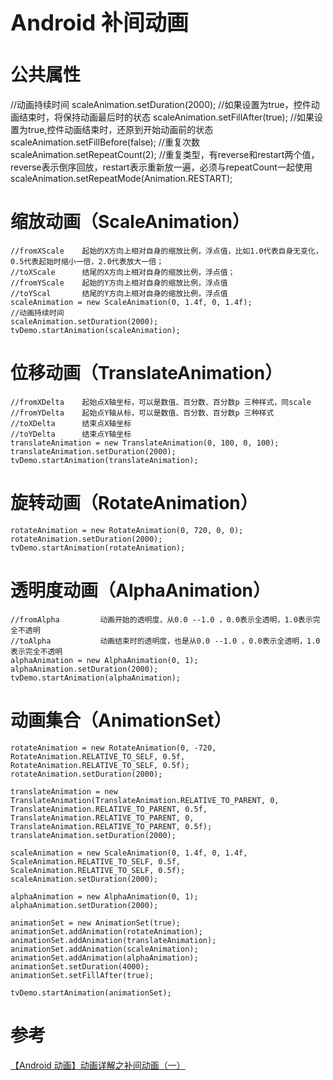 <h1 style="font-size: 2.5em;"> Android 补间动画</h1>
 

# 公共属性

//动画持续时间
scaleAnimation.setDuration(2000);
//如果设置为true，控件动画结束时，将保持动画最后时的状态
scaleAnimation.setFillAfter(true);
//如果设置为true,控件动画结束时，还原到开始动画前的状态
scaleAnimation.setFillBefore(false);
//重复次数
scaleAnimation.setRepeatCount(2);
//重复类型，有reverse和restart两个值，reverse表示倒序回放，restart表示重新放一遍，必须与repeatCount一起使用
scaleAnimation.setRepeatMode(Animation.RESTART);

# 缩放动画（ScaleAnimation）
```````
//fromXScale    起始的X方向上相对自身的缩放比例，浮点值，比如1.0代表自身无变化，0.5代表起始时缩小一倍，2.0代表放大一倍；
//toXScale      结尾的X方向上相对自身的缩放比例，浮点值；
//fromYScale    起始的Y方向上相对自身的缩放比例，浮点值
//toYScal       结尾的Y方向上相对自身的缩放比例，浮点值
scaleAnimation = new ScaleAnimation(0, 1.4f, 0, 1.4f);
//动画持续时间
scaleAnimation.setDuration(2000);
tvDemo.startAnimation(scaleAnimation);
```````

# 位移动画（TranslateAnimation）
```````
//fromXDelta    起始点X轴坐标，可以是数值、百分数、百分数p 三种样式，同scale
//fromYDelta    起始点Y轴从标，可以是数值、百分数、百分数p 三种样式
//toXDelta      结束点X轴坐标
//toYDelta      结束点Y轴坐标   
translateAnimation = new TranslateAnimation(0, 100, 0, 100);
translateAnimation.setDuration(2000);
tvDemo.startAnimation(translateAnimation);
```````

# 旋转动画（RotateAnimation）
```````
rotateAnimation = new RotateAnimation(0, 720, 0, 0);
rotateAnimation.setDuration(2000);
tvDemo.startAnimation(rotateAnimation);
```````

# 透明度动画（AlphaAnimation）
```````
//fromAlpha         动画开始的透明度，从0.0 --1.0 ，0.0表示全透明，1.0表示完全不透明
//toAlpha           动画结束时的透明度，也是从0.0 --1.0 ，0.0表示全透明，1.0表示完全不透明
alphaAnimation = new AlphaAnimation(0, 1);
alphaAnimation.setDuration(2000);
tvDemo.startAnimation(alphaAnimation);
```````

# 动画集合（AnimationSet）
```````
rotateAnimation = new RotateAnimation(0, -720, RotateAnimation.RELATIVE_TO_SELF, 0.5f, RotateAnimation.RELATIVE_TO_SELF, 0.5f);
rotateAnimation.setDuration(2000);

translateAnimation = new TranslateAnimation(TranslateAnimation.RELATIVE_TO_PARENT, 0, TranslateAnimation.RELATIVE_TO_PARENT, 0.5f, TranslateAnimation.RELATIVE_TO_PARENT, 0, TranslateAnimation.RELATIVE_TO_PARENT, 0.5f);
translateAnimation.setDuration(2000);

scaleAnimation = new ScaleAnimation(0, 1.4f, 0, 1.4f, ScaleAnimation.RELATIVE_TO_SELF, 0.5f, ScaleAnimation.RELATIVE_TO_SELF, 0.5f);
scaleAnimation.setDuration(2000);

alphaAnimation = new AlphaAnimation(0, 1);
alphaAnimation.setDuration(2000);

animationSet = new AnimationSet(true);
animationSet.addAnimation(rotateAnimation);
animationSet.addAnimation(translateAnimation);
animationSet.addAnimation(scaleAnimation);
animationSet.addAnimation(alphaAnimation);
animationSet.setDuration(4000);
animationSet.setFillAfter(true);

tvDemo.startAnimation(animationSet);
```````

# 参考
[【Android 动画】动画详解之补间动画（一）](https://www.jianshu.com/p/abeca56da5e4)